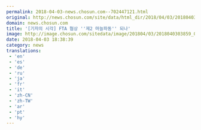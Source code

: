 ```yaml
---
permalink: 2018-04-03-news.chosun.com--702447121.html
original: http://news.chosun.com/site/data/html_dir/2018/04/03/2018040303947.html
domain: news.chosun.com
title: '[기자의 시각] FTA 협상 ''제2 마늘파동'' 되나'
image: http://image.chosun.com/sitedata/image/201804/03/2018040303859_0.jpg
date: 2018-04-03 18:38:39
category: news
translations: 
 - 'en'
 - 'es'
 - 'de'
 - 'ru'
 - 'ja'
 - 'fr'
 - 'it'
 - 'zh-CN'
 - 'zh-TW'
 - 'ar'
 - 'pt'
 - 'hy'
---
```


